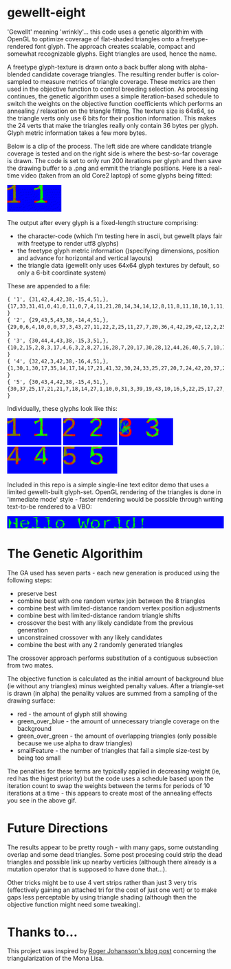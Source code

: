 # gewellt-eight

'Gewellt' meaning 'wrinkly'... this code uses a genetic algorithim with OpenGL to optimize coverage of flat-shaded
 triangles onto a freetype-rendered font glyph. The approach creates scalable, compact and somewhat
 recognizable glyphs. Eight triangles are used, hence the name.

A freetype glyph-texture is drawn onto a back buffer along with alpha-blended candidate coverage triangles. The
 resulting render buffer is color-sampled to measure metrics of triangle coverage. These metrics 
are then used in the objective function to control breeding selection. As processing continues, the genetic
 algorithm uses a simple iteration-based schedule to switch the
 weights on the objective function coefficients which performs an annealing / relaxation on the triangle fitting. The
 texture
 size is 64x64, so the triangle verts only use 6 bits for their position information. This makes the 24 verts that
 make the triangles really only contain 36 bytes per glyph. Glyph metric information
 takes a few more bytes.

Below is a clip of the process. The left side are where candidate triangle coverage is tested and on the right side
 is where the best-so-far coverage is drawn. The code is set to only run 200 iterations per glyph and then save the
  drawing buffer to a .png and
  emmit the triangle positions. Here is a real-time video (taken from an old Core2 laptop) of
  some glyphs being fitted:

![digit movie](images/digits-8tri.gif)

The output after every glyph is a fixed-length structure comprising:

* the character-code (which I'm testing here in ascii, but gewellt plays fair with freetype to render utf8 glyphs)
* the freetype glyph metric information ()specifying dimensions, position and advance for horizontal and vertical layouts)
* the triangle data (gewellt only uses 64x64 glyph textures by default, so only a 6-bit coordinate system)

These are appended to a file:

```
{ '1', {31,42,4,42,38,-15,4,51,}, {17,33,31,41,0,41,0,11,0,7,4,11,21,28,14,34,14,12,8,11,8,11,18,10,1,11,2,6,1,8,0,8,13,4,7,11,19,0,11,0,20,26,7,0,17,0,11,0,} }
{ '2', {29,43,5,43,38,-14,4,51,}, {29,0,6,4,10,0,0,37,3,43,27,11,22,2,25,11,27,7,20,36,4,42,29,42,12,2,25,11,22,2,29,8,29,0,29,6,1,11,2,5,16,2,20,12,25,11,25,15,} }
{ '3', {30,44,4,43,38,-15,3,51,}, {10,2,15,2,8,3,17,4,6,3,2,8,27,16,28,7,20,17,30,28,12,44,26,40,5,7,10,7,0,11,30,10,22,1,7,1,29,30,20,17,10,21,0,32,14,41,8,42,} }
{ '4', {32,42,3,42,38,-16,4,51,}, {1,30,1,30,17,35,14,17,14,17,21,41,32,30,24,33,25,27,20,7,24,42,20,37,24,38,24,33,24,35,20,6,24,40,26,1,20,0,27,0,8,19,2,33,0,29,18,2,} }
{ '5', {30,43,4,42,38,-15,4,51,}, {30,37,25,17,21,21,7,18,14,27,1,10,0,31,3,39,19,43,10,16,5,22,25,17,27,30,13,42,27,38,8,6,26,3,23,0,5,24,7,6,2,11,22,0,3,0,2,9,} }
```

Individually, these glyphs look like this:

![digit](images/1.png)
![digit](images/2.png)
![digit](images/3.png)
![digit](images/4.png)
![digit](images/5.png)

Included in this repo is a simple single-line text editor demo that uses a limited gewellt-built glyph-set. OpenGL rendering of the
triangles is done in 'immediate mode' style - faster rendering would be possible through writing text-to-be
 rendered to a VBO:

![hello](images/hello-world.png)

# The Genetic Algorithim

The GA used has seven parts - each new generation is produced using the following steps:

* preserve best
* combine best with one random vertex join between the 8 triangles
* combine best with limited-distance random vertex position adjustments
* combine best with limited-distance random triangle shifts
* crossover the best with any likely candidate from the previous generation
* unconstrained crossover with any likely candidates
* combine the best with any 2 randomly generated triangles

The crossover approach performs substitution of a contiguous subsection from two mates.

The objective function is calculated as the initial amount of background blue (ie without any triangles) minus
weighted penalty values. After a triangle-set is drawn (in alpha) the penality values are summed from
a sampling of the drawing surface:

* red - the amount of glyph still showing
* green_over_blue - the amount of unnecessary triangle coverage on the background
* green_over_green - the amount of overlapping triangles (only possible because we use alpha to draw triangles)
* smallFeature - the number of triangles that fail a simple size-test by being too small

The penalties for these terms are typically applied in decreasing weight (ie, red has the higest priority) but
the code uses a schedule based upon the iteration count to swap the weights between the terms for periods
of 10 iterations at a time - this appears to create most of the annealing effects you see in the above gif.

# Future Directions

The results appear to be pretty rough - with many gaps, some outstanding overlap and some dead triangles. Some post
procesing could strip the dead triangles and possible link up nearby verticies (although there already is a 
mutation operator that is supposed to have done that...).

Other tricks might be to use 4 vert strips rather than just 3 very tris (effectively gaining an attached tri for
 the cost of just one vert) or to make gaps less perceptable by using triangle shading (although then the objective
 function might need some tweaking).

# Thanks to...

This project was inspired by
 [Roger Johansson's blog post](https://rogerjohansson.blog/2008/12/07/genetic-programming-evolution-of-mona-lisa/)
 concerning the triangularization of the Mona Lisa.

